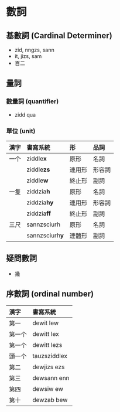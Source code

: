 # 數詞

## 基數詞 (Cardinal Determiner)

* zid, nngzs, sann
* it, jizs, sam
* 百二

## 量詞

### 數量詞 (quantifier)

* zidd qua

### 單位 (unit)

| 漢字 | 書寫系統 | 形 | 品詞 |
| :--- | :--- | :--- | :--- |
| 一个 | ziddle**x** | 原形 | 名詞 |
| | ziddle**zs** | 連用形 | 形容詞 |
| | ziddle**w** | 終止形 | 副詞 |
| 一隻 | ziddzia**h** | 原形 | 名詞 |
| | ziddzia**hy** | 連用形 | 形容詞 |
| | ziddzia**ff** | 終止形 | 副詞 |
| 三尺 | sannzsciurh | 原形 | 名詞 |
| | sannzsciurh**y** | 連體形 | 副詞 |

## 疑問數詞

* 幾

## 序數詞 (ordinal number)

| 漢字 | 書寫系統 |
| :--- | :--- |
| 第一 | dewit lew |
| 第一个 | dewitt lex |
| 第一个 | dewitt lezs |
| 頭一个 | tauzsziddlex |
| 第二 | dewjizs ezs |
| 第三 | dewsann enn |
| 第四 | dewsiw ew |
| 第十 | dewzab bew |
